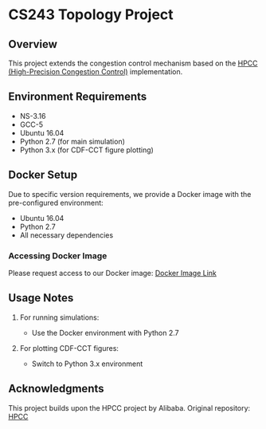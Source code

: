 # CS243 Topology Project

## Overview
This project extends the congestion control mechanism based on the [HPCC (High-Precision Congestion Control)](https://github.com/alibaba-edu/High-Precision-Congestion-Control) implementation.

## Environment Requirements
- NS-3.16
- GCC-5
- Ubuntu 16.04
- Python 2.7 (for main simulation)
- Python 3.x (for CDF-CCT figure plotting)

## Docker Setup
Due to specific version requirements, we provide a Docker image with the pre-configured environment:
- Ubuntu 16.04
- Python 2.7
- All necessary dependencies

### Accessing Docker Image
Please request access to our Docker image:
[Docker Image Link](https://drive.google.com/file/d/1JN7oSTRCwtGRH16DNRgLQN-ZOFebW3iN/view?usp=drive_link)

## Usage Notes
1. For running simulations:
   - Use the Docker environment with Python 2.7

2. For plotting CDF-CCT figures:
   - Switch to Python 3.x environment



## Acknowledgments
This project builds upon the HPCC project by Alibaba. Original repository: [HPCC](https://github.com/alibaba-edu/High-Precision-Congestion-Control)